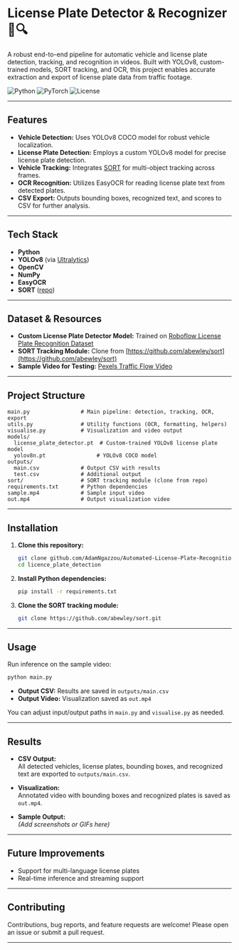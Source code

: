 # License Plate Detector & Recognizer 🚗🔍

A robust end-to-end pipeline for automatic vehicle and license plate detection, tracking, and recognition in videos. Built with YOLOv8, custom-trained models, SORT tracking, and OCR, this project enables accurate extraction and export of license plate data from traffic footage.

![Python](https://img.shields.io/badge/Python-3.7%2B-blue.svg)
![PyTorch](https://img.shields.io/badge/PyTorch-1.10%2B-red.svg)
![License](https://img.shields.io/badge/License-MIT-yellow.svg)

---

## Features

- **Vehicle Detection:** Uses YOLOv8 COCO model for robust vehicle localization.
- **License Plate Detection:** Employs a custom YOLOv8 model for precise license plate detection.
- **Vehicle Tracking:** Integrates [SORT](https://github.com/abewley/sort) for multi-object tracking across frames.
- **OCR Recognition:** Utilizes EasyOCR for reading license plate text from detected plates.
- **CSV Export:** Outputs bounding boxes, recognized text, and scores to CSV for further analysis.

---

## Tech Stack

- **Python**
- **YOLOv8** (via [Ultralytics](https://github.com/ultralytics/ultralytics))
- **OpenCV**
- **NumPy**
- **EasyOCR**
- **SORT** ([repo](https://github.com/abewley/sort))

---

## Dataset & Resources

- **Custom License Plate Detector Model:**  Trained on [Roboflow License Plate Recognition Dataset](https://universe.roboflow.com/roboflow-universe-projects/license-plate-recognition-rxg4e/dataset/4)
- **SORT Tracking Module:**  Clone from [https://github.com/abewley/sort](https://github.com/abewley/sort)
- **Sample Video for Testing:**  [Pexels Traffic Flow Video](https://www.pexels.com/video/traffic-flow-in-the-highway-2103099/)

---

## Project Structure

```
main.py                # Main pipeline: detection, tracking, OCR, export
utils.py               # Utility functions (OCR, formatting, helpers)
visualise.py           # Visualization and video output
models/
  license_plate_detector.pt  # Custom-trained YOLOv8 license plate model
  yolov8n.pt                # YOLOv8 COCO model
outputs/
  main.csv             # Output CSV with results
  test.csv             # Additional output
sort/                  # SORT tracking module (clone from repo)
requirements.txt       # Python dependencies
sample.mp4             # Sample input video
out.mp4                # Output visualization video
```

---

## Installation

1. **Clone this repository:**

   ```sh
   git clone github.com/AdamNgazzou/Automated-License-Plate-Recognition-YOLOv8
   cd licence_plate_detection
   ```

2. **Install Python dependencies:**

   ```sh
   pip install -r requirements.txt
   ```

3. **Clone the SORT tracking module:**

   ```sh
   git clone https://github.com/abewley/sort.git
   ```

---

## Usage

Run inference on the sample video:

```sh
python main.py
```

- **Output CSV:** Results are saved in `outputs/main.csv`
- **Output Video:** Visualization saved as `out.mp4`

You can adjust input/output paths in `main.py` and `visualise.py` as needed.

---

## Results

- **CSV Output:**  
  All detected vehicles, license plates, bounding boxes, and recognized text are exported to `outputs/main.csv`.

- **Visualization:**  
  Annotated video with bounding boxes and recognized plates is saved as `out.mp4`.

- **Sample Output:**  
  _(Add screenshots or GIFs here)_

---

## Future Improvements

- Support for multi-language license plates
- Real-time inference and streaming support

---

## Contributing

Contributions, bug reports, and feature requests are welcome! Please open an issue or submit a pull request.

---
